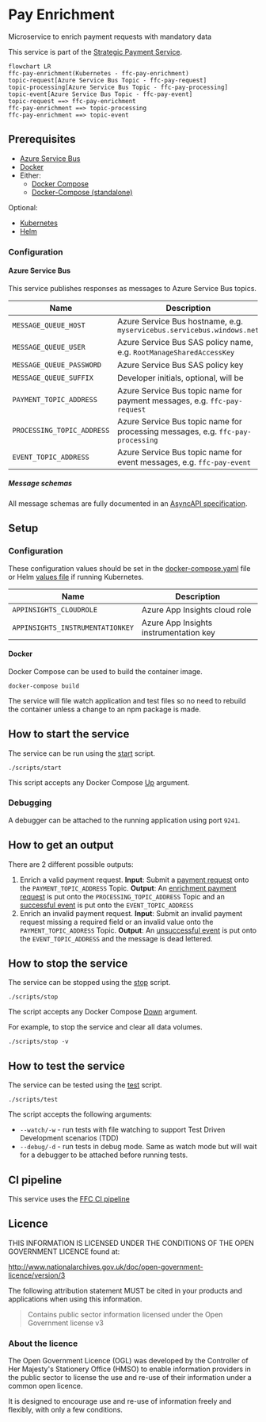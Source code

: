 # Pay Enrichment 

Microservice to enrich payment requests with mandatory data

This service is part of the [Strategic Payment Service](https://github.com/DEFRA/ffc-pay-core).

```mermaid
flowchart LR
ffc-pay-enrichment(Kubernetes - ffc-pay-enrichment)
topic-request[Azure Service Bus Topic - ffc-pay-request]
topic-processing[Azure Service Bus Topic - ffc-pay-processing]
topic-event[Azure Service Bus Topic - ffc-pay-event]
topic-request ==> ffc-pay-enrichment
ffc-pay-enrichment ==> topic-processing
ffc-pay-enrichment ==> topic-event
```

## Prerequisites

- [Azure Service Bus](https://docs.microsoft.com/en-us/azure/service-bus-messaging/)
- [Docker](https://www.docker.com/)
- Either:
  - [Docker Compose](https://docs.docker.com/compose/install/linux/#install-the-plugin-manually)
  - [Docker-Compose (standalone)](https://docs.docker.com/compose/install/other/)

Optional:
- [Kubernetes](https://kubernetes.io/)
- [Helm](https://helm.sh/)

### Configuration

#### Azure Service Bus

This service publishes responses as messages to Azure Service Bus topics.

| Name | Description |
| ---| --- |
| `MESSAGE_QUEUE_HOST` | Azure Service Bus hostname, e.g. `myservicebus.servicebus.windows.net` |
| `MESSAGE_QUEUE_USER` | Azure Service Bus SAS policy name, e.g. `RootManageSharedAccessKey`    |
| `MESSAGE_QUEUE_PASSWORD` | Azure Service Bus SAS policy key |
| `MESSAGE_QUEUE_SUFFIX` | Developer initials, optional, will be |automatically added to topic names, e.g. `-jw `|
| `PAYMENT_TOPIC_ADDRESS` | Azure Service Bus topic name for payment messages, e.g. `ffc-pay-request` |
| `PROCESSING_TOPIC_ADDRESS` | Azure Service Bus topic name for processing messages, e.g. `ffc-pay-processing`
| `EVENT_TOPIC_ADDRESS` | Azure Service Bus topic name for event messages, e.g. `ffc-pay-event` |

##### Message schemas

All message schemas are fully documented in an [AsyncAPI specification](docs/asyncapi.yaml).

## Setup

### Configuration

These configuration values should be set in the [docker-compose.yaml](docker-compose.yaml) file or Helm [values file](helm/ffc-pay-responses/values.yaml) if running Kubernetes.

| Name | Description |
| ---| --- |
| `APPINSIGHTS_CLOUDROLE` | Azure App Insights cloud role |
| `APPINSIGHTS_INSTRUMENTATIONKEY` | Azure App Insights instrumentation key |

#### Docker

Docker Compose can be used to build the container image.

```
docker-compose build
```

The service will file watch application and test files so no need to rebuild the container unless a change to an npm package is made.

## How to start the service

The service can be run using the [start](scripts/start) script.
```
./scripts/start
```

This script accepts any Docker Compose [Up](https://docs.docker.com/engine/reference/commandline/compose_up/) argument.

### Debugging

A debugger can be attached to the running application using port `9241`.

## How to get an output

There are 2 different possible outputs:

1. Enrich a valid payment request.
  **Input**: Submit a [payment request](./docs/asyncapi.yaml) onto the `PAYMENT_TOPIC_ADDRESS` Topic.
  **Output**: An [enrichment payment request](./docs//asyncapi.yaml) is put onto the `PROCESSING_TOPIC_ADDRESS` Topic and an [successful event](./docs/asyncapi.yaml) is put onto the `EVENT_TOPIC_ADDRESS`
2. Enrich an invalid payment request.
  **Input**: Submit an invalid payment request missing a required field or an invalid value onto the `PAYMENT_TOPIC_ADDRESS` Topic.
  **Output**: An [unsuccessful event](./docs/asyncapi.yaml) is put onto the `EVENT_TOPIC_ADDRESS` and the message is dead lettered.

## How to stop the service

The service can be stopped using the [stop](scripts/stop) script.
```
./scripts/stop
```

The script accepts any Docker Compose [Down](https://docs.docker.com/engine/reference/commandline/compose_down/) argument.

For example, to stop the service and clear all data volumes.
```
./scripts/stop -v
```

## How to test the service

The service can be tested using the [test](scripts/test) script.
```
./scripts/test
```

The script accepts the following arguments:

- `--watch/-w` - run tests with file watching to support Test Driven Development scenarios (TDD)
- `--debug/-d` - run tests in debug mode. Same as watch mode but will wait for a debugger to be attached before running tests.

## CI pipeline

This service uses the [FFC CI pipeline](https://github.com/DEFRA/ffc-jenkins-pipeline-library)

## Licence

THIS INFORMATION IS LICENSED UNDER THE CONDITIONS OF THE OPEN GOVERNMENT LICENCE found at:

<http://www.nationalarchives.gov.uk/doc/open-government-licence/version/3>

The following attribution statement MUST be cited in your products and applications when using this information.

> Contains public sector information licensed under the Open Government license v3

### About the licence

The Open Government Licence (OGL) was developed by the Controller of Her Majesty's Stationery Office (HMSO) to enable information providers in the public sector to license the use and re-use of their information under a common open licence.

It is designed to encourage use and re-use of information freely and flexibly, with only a few conditions.
